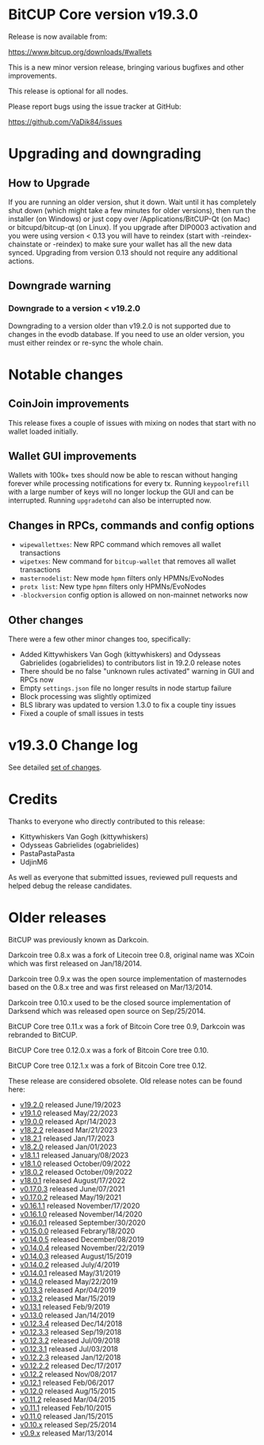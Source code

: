 # BitCUP Core version v19.3.0

Release is now available from:

  <https://www.bitcup.org/downloads/#wallets>

This is a new minor version release, bringing various bugfixes and other
improvements.

This release is optional for all nodes.

Please report bugs using the issue tracker at GitHub:

  <https://github.com/VaDik84/issues>


# Upgrading and downgrading

## How to Upgrade

If you are running an older version, shut it down. Wait until it has completely
shut down (which might take a few minutes for older versions), then run the
installer (on Windows) or just copy over /Applications/BitCUP-Qt (on Mac) or
bitcupd/bitcup-qt (on Linux). If you upgrade after DIP0003 activation and you were
using version < 0.13 you will have to reindex (start with -reindex-chainstate
or -reindex) to make sure your wallet has all the new data synced. Upgrading
from version 0.13 should not require any additional actions.

## Downgrade warning

### Downgrade to a version < v19.2.0

Downgrading to a version older than v19.2.0 is not supported due to changes
in the evodb database. If you need to use an older version, you must either
reindex or re-sync the whole chain.

# Notable changes

## CoinJoin improvements

This release fixes a couple of issues with mixing on nodes that start with no
wallet loaded initially.

## Wallet GUI improvements

Wallets with 100k+ txes should now be able to rescan without hanging forever
while processing notifications for every tx. Running `keypoolrefill` with a
large number of keys will no longer lockup the GUI and can be interrupted.
Running `upgradetohd` can also be interrupted now.

## Changes in RPCs, commands and config options

- `wipewallettxes`: New RPC command which removes all wallet transactions
- `wipetxes`: New command for `bitcup-wallet` that removes all wallet transactions
- `masternodelist`: New mode `hpmn` filters only HPMNs/EvoNodes
- `protx list`: New type `hpmn` filters only HPMNs/EvoNodes
- `-blockversion` config option is allowed on non-mainnet networks now

## Other changes

There were a few other minor changes too, specifically:
- Added Kittywhiskers Van Gogh (kittywhiskers) and Odysseas Gabrielides
(ogabrielides) to contributors list in 19.2.0 release notes
- There should be no false "unknown rules activated" warning in GUI and RPCs now
- Empty `settings.json` file no longer results in node startup failure
- Block processing was slightly optimized
- BLS library was updated to version 1.3.0 to fix a couple tiny issues
- Fixed a couple of small issues in tests

# v19.3.0 Change log

See detailed [set of changes](https://github.com/VaDik84/compare/v19.2.0...bitcuppay:v19.3.0).

# Credits

Thanks to everyone who directly contributed to this release:

- Kittywhiskers Van Gogh (kittywhiskers)
- Odysseas Gabrielides (ogabrielides)
- PastaPastaPasta
- UdjinM6

As well as everyone that submitted issues, reviewed pull requests and helped
debug the release candidates.

# Older releases

BitCUP was previously known as Darkcoin.

Darkcoin tree 0.8.x was a fork of Litecoin tree 0.8, original name was XCoin
which was first released on Jan/18/2014.

Darkcoin tree 0.9.x was the open source implementation of masternodes based on
the 0.8.x tree and was first released on Mar/13/2014.

Darkcoin tree 0.10.x used to be the closed source implementation of Darksend
which was released open source on Sep/25/2014.

BitCUP Core tree 0.11.x was a fork of Bitcoin Core tree 0.9,
Darkcoin was rebranded to BitCUP.

BitCUP Core tree 0.12.0.x was a fork of Bitcoin Core tree 0.10.

BitCUP Core tree 0.12.1.x was a fork of Bitcoin Core tree 0.12.

These release are considered obsolete. Old release notes can be found here:

- [v19.2.0](https://github.com/VaDik84/blob/master/doc/release-notes/bitcup/release-notes-19.2.0.md) released June/19/2023
- [v19.1.0](https://github.com/VaDik84/blob/master/doc/release-notes/bitcup/release-notes-19.1.0.md) released May/22/2023
- [v19.0.0](https://github.com/VaDik84/blob/master/doc/release-notes/bitcup/release-notes-19.0.0.md) released Apr/14/2023
- [v18.2.2](https://github.com/VaDik84/blob/master/doc/release-notes/bitcup/release-notes-18.2.2.md) released Mar/21/2023
- [v18.2.1](https://github.com/VaDik84/blob/master/doc/release-notes/bitcup/release-notes-18.2.1.md) released Jan/17/2023
- [v18.2.0](https://github.com/VaDik84/blob/master/doc/release-notes/bitcup/release-notes-18.2.0.md) released Jan/01/2023
- [v18.1.1](https://github.com/VaDik84/blob/master/doc/release-notes/bitcup/release-notes-18.1.1.md) released January/08/2023
- [v18.1.0](https://github.com/VaDik84/blob/master/doc/release-notes/bitcup/release-notes-18.1.0.md) released October/09/2022
- [v18.0.2](https://github.com/VaDik84/blob/master/doc/release-notes/bitcup/release-notes-18.0.2.md) released October/09/2022
- [v18.0.1](https://github.com/VaDik84/blob/master/doc/release-notes/bitcup/release-notes-18.0.1.md) released August/17/2022
- [v0.17.0.3](https://github.com/VaDik84/blob/master/doc/release-notes/bitcup/release-notes-0.17.0.3.md) released June/07/2021
- [v0.17.0.2](https://github.com/VaDik84/blob/master/doc/release-notes/bitcup/release-notes-0.17.0.2.md) released May/19/2021
- [v0.16.1.1](https://github.com/VaDik84/blob/master/doc/release-notes/bitcup/release-notes-0.16.1.1.md) released November/17/2020
- [v0.16.1.0](https://github.com/VaDik84/blob/master/doc/release-notes/bitcup/release-notes-0.16.1.0.md) released November/14/2020
- [v0.16.0.1](https://github.com/VaDik84/blob/master/doc/release-notes/bitcup/release-notes-0.16.0.1.md) released September/30/2020
- [v0.15.0.0](https://github.com/VaDik84/blob/master/doc/release-notes/bitcup/release-notes-0.15.0.0.md) released Febrary/18/2020
- [v0.14.0.5](https://github.com/VaDik84/blob/master/doc/release-notes/bitcup/release-notes-0.14.0.5.md) released December/08/2019
- [v0.14.0.4](https://github.com/VaDik84/blob/master/doc/release-notes/bitcup/release-notes-0.14.0.4.md) released November/22/2019
- [v0.14.0.3](https://github.com/VaDik84/blob/master/doc/release-notes/bitcup/release-notes-0.14.0.3.md) released August/15/2019
- [v0.14.0.2](https://github.com/VaDik84/blob/master/doc/release-notes/bitcup/release-notes-0.14.0.2.md) released July/4/2019
- [v0.14.0.1](https://github.com/VaDik84/blob/master/doc/release-notes/bitcup/release-notes-0.14.0.1.md) released May/31/2019
- [v0.14.0](https://github.com/VaDik84/blob/master/doc/release-notes/bitcup/release-notes-0.14.0.md) released May/22/2019
- [v0.13.3](https://github.com/VaDik84/blob/master/doc/release-notes/bitcup/release-notes-0.13.3.md) released Apr/04/2019
- [v0.13.2](https://github.com/VaDik84/blob/master/doc/release-notes/bitcup/release-notes-0.13.2.md) released Mar/15/2019
- [v0.13.1](https://github.com/VaDik84/blob/master/doc/release-notes/bitcup/release-notes-0.13.1.md) released Feb/9/2019
- [v0.13.0](https://github.com/VaDik84/blob/master/doc/release-notes/bitcup/release-notes-0.13.0.md) released Jan/14/2019
- [v0.12.3.4](https://github.com/VaDik84/blob/master/doc/release-notes/bitcup/release-notes-0.12.3.4.md) released Dec/14/2018
- [v0.12.3.3](https://github.com/VaDik84/blob/master/doc/release-notes/bitcup/release-notes-0.12.3.3.md) released Sep/19/2018
- [v0.12.3.2](https://github.com/VaDik84/blob/master/doc/release-notes/bitcup/release-notes-0.12.3.2.md) released Jul/09/2018
- [v0.12.3.1](https://github.com/VaDik84/blob/master/doc/release-notes/bitcup/release-notes-0.12.3.1.md) released Jul/03/2018
- [v0.12.2.3](https://github.com/VaDik84/blob/master/doc/release-notes/bitcup/release-notes-0.12.2.3.md) released Jan/12/2018
- [v0.12.2.2](https://github.com/VaDik84/blob/master/doc/release-notes/bitcup/release-notes-0.12.2.2.md) released Dec/17/2017
- [v0.12.2](https://github.com/VaDik84/blob/master/doc/release-notes/bitcup/release-notes-0.12.2.md) released Nov/08/2017
- [v0.12.1](https://github.com/VaDik84/blob/master/doc/release-notes/bitcup/release-notes-0.12.1.md) released Feb/06/2017
- [v0.12.0](https://github.com/VaDik84/blob/master/doc/release-notes/bitcup/release-notes-0.12.0.md) released Aug/15/2015
- [v0.11.2](https://github.com/VaDik84/blob/master/doc/release-notes/bitcup/release-notes-0.11.2.md) released Mar/04/2015
- [v0.11.1](https://github.com/VaDik84/blob/master/doc/release-notes/bitcup/release-notes-0.11.1.md) released Feb/10/2015
- [v0.11.0](https://github.com/VaDik84/blob/master/doc/release-notes/bitcup/release-notes-0.11.0.md) released Jan/15/2015
- [v0.10.x](https://github.com/VaDik84/blob/master/doc/release-notes/bitcup/release-notes-0.10.0.md) released Sep/25/2014
- [v0.9.x](https://github.com/VaDik84/blob/master/doc/release-notes/bitcup/release-notes-0.9.0.md) released Mar/13/2014
